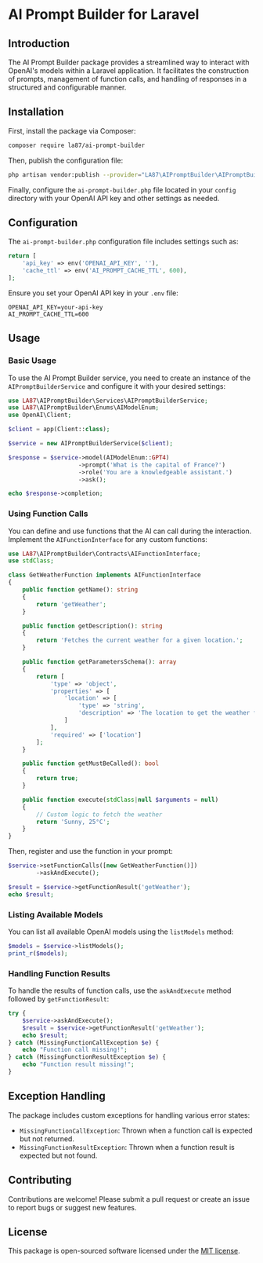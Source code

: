 # AI Prompt Builder for Laravel

## Introduction

The AI Prompt Builder package provides a streamlined way to interact with OpenAI's models within a Laravel application. It facilitates the construction of prompts, management of function calls, and handling of responses in a structured and configurable manner.

## Installation

First, install the package via Composer:

```bash
composer require la87/ai-prompt-builder
```

Then, publish the configuration file:

```bash
php artisan vendor:publish --provider="LA87\AIPromptBuilder\AIPromptBuilderServiceProvider"
```

Finally, configure the `ai-prompt-builder.php` file located in your `config` directory with your OpenAI API key and other settings as needed.

## Configuration

The `ai-prompt-builder.php` configuration file includes settings such as:

```php
return [
    'api_key' => env('OPENAI_API_KEY', ''),
    'cache_ttl' => env('AI_PROMPT_CACHE_TTL', 600),
];
```

Ensure you set your OpenAI API key in your `.env` file:

```
OPENAI_API_KEY=your-api-key
AI_PROMPT_CACHE_TTL=600
```

## Usage

### Basic Usage

To use the AI Prompt Builder service, you need to create an instance of the `AIPromptBuilderService` and configure it with your desired settings:

```php
use LA87\AIPromptBuilder\Services\AIPromptBuilderService;
use LA87\AIPromptBuilder\Enums\AIModelEnum;
use OpenAI\Client;

$client = app(Client::class);

$service = new AIPromptBuilderService($client);

$response = $service->model(AIModelEnum::GPT4)
                    ->prompt('What is the capital of France?')
                    ->role('You are a knowledgeable assistant.')
                    ->ask();

echo $response->completion;
```

### Using Function Calls

You can define and use functions that the AI can call during the interaction. Implement the `AIFunctionInterface` for any custom functions:

```php
use LA87\AIPromptBuilder\Contracts\AIFunctionInterface;
use stdClass;

class GetWeatherFunction implements AIFunctionInterface
{
    public function getName(): string
    {
        return 'getWeather';
    }

    public function getDescription(): string
    {
        return 'Fetches the current weather for a given location.';
    }

    public function getParametersSchema(): array
    {
        return [
            'type' => 'object',
            'properties' => [
                'location' => [
                    'type' => 'string',
                    'description' => 'The location to get the weather for.'
                ]
            ],
            'required' => ['location']
        ];
    }

    public function getMustBeCalled(): bool
    {
        return true;
    }

    public function execute(stdClass|null $arguments = null)
    {
        // Custom logic to fetch the weather
        return 'Sunny, 25°C';
    }
}
```

Then, register and use the function in your prompt:

```php
$service->setFunctionCalls([new GetWeatherFunction()])
        ->askAndExecute();

$result = $service->getFunctionResult('getWeather');
echo $result;
```

### Listing Available Models

You can list all available OpenAI models using the `listModels` method:

```php
$models = $service->listModels();
print_r($models);
```

### Handling Function Results

To handle the results of function calls, use the `askAndExecute` method followed by `getFunctionResult`:

```php
try {
    $service->askAndExecute();
    $result = $service->getFunctionResult('getWeather');
    echo $result;
} catch (MissingFunctionCallException $e) {
    echo "Function call missing!";
} catch (MissingFunctionResultException $e) {
    echo "Function result missing!";
}
```

## Exception Handling

The package includes custom exceptions for handling various error states:

- `MissingFunctionCallException`: Thrown when a function call is expected but not returned.
- `MissingFunctionResultException`: Thrown when a function result is expected but not found.

## Contributing

Contributions are welcome! Please submit a pull request or create an issue to report bugs or suggest new features.

## License

This package is open-sourced software licensed under the [MIT license](LICENSE).
